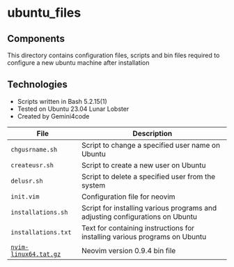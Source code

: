 # ubuntu_files

## Components
This directory contains configuration files, scripts and bin files required to configure a new ubuntu machine after installation

## Technologies
* Scripts written in Bash 5.2.15(1)
* Tested on Ubuntu 23.04 Lunar Lobster
* Created by Gemini4code

| File  |  Description |
| ----  |  ----------- |
| `chgusrname.sh` | Script to change a specified user name on Ubuntu
| `createusr.sh` | Script to create a new user on Ubuntu
| `delusr.sh`  | Script to delete a specified user from the system
| `init.vim` | Configuration file for neovim
| `installations.sh` | Script for installing various programs and adjusting configurations on Ubuntu
| `installations.txt` | Text for containing instructions for installing various programs on Ubuntu
| [`nvim-linux64.tat.gz`](https://github.com/neovim/neovim/releases) | Neovim version 0.9.4 bin file
